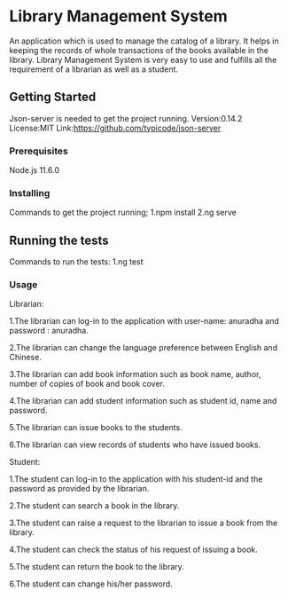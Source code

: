 # Library Management System

An application  which is used to manage the catalog of a library. 
It helps in keeping the records of whole transactions of the books available in the library. 
Library Management System  is very easy to use and fulfills all the requirement of a librarian as well as a student.

## Getting Started

Json-server is needed to get the project running. 
Version:0.14.2
License:MIT
Link:https://github.com/typicode/json-server

### Prerequisites

Node.js 11.6.0

### Installing

Commands to get the project running;
1.npm install
2.ng serve

## Running the tests

Commands to run the tests:
1.ng test

### Usage

Librarian:

1.The librarian can log-in to the application with user-name: anuradha and password : anuradha.

2.The librarian can change the language preference between English and Chinese.

3.The librarian can add book information such as book name, author, number of copies of book and book cover.

4.The librarian can add student information such as student id, name and password.

5.The librarian can issue books to the students.

6.The librarian can view records of students who have issued books.

Student:

1.The student can log-in to the application with his student-id and the password as provided by the librarian.

2.The student can search a book in the library.

3.The student can raise a request to the librarian to issue a book from the library.

4.The student can check the status of his request of issuing a book.

5.The student can return the book to the library.

6.The student can change his/her password.
